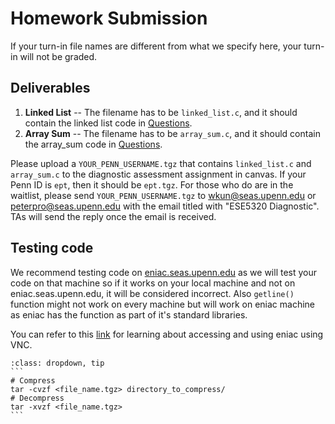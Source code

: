 # Homework Submission

If your turn-in file names are different from what we specify here,
your turn-in will not be graded.

<style type="text/css">
    ol { list-style-type: decimal; }
    ol ol { list-style-type: lower-alpha; }
    ol ol ol { list-style-type: lower-roman; }
</style>

## Deliverables
1. **Linked List** -- The filename has to be `linked_list.c`, 
and it should contain the linked list code in [Questions](questions).
2. **Array Sum** -- The filename has to be `array_sum.c`, 
and it should contain the array_sum code in [Questions](questions).

Please upload a `YOUR_PENN_USERNAME.tgz` that contains 
`linked_list.c` and `array_sum.c` to the diagnostic assessment assignment in canvas. 
If your Penn ID is `ept`, then it should be `ept.tgz`.
For those who do are in the waitlist, please send `YOUR_PENN_USERNAME.tgz` to
wkun@seas.upenn.edu or peterpro@seas.upenn.edu with the email titled with "ESE5320 Diagnostic". 
TAs will send the reply once the email is received.


## Testing code
We recommend testing code on [eniac.seas.upenn.edu](eniac.seas.upenn.edu) as we will test your code on that machine so if it works on your
local machine and not on eniac.seas.upenn.edu, it will be considered incorrect. Also `getline()` function might not work on every machine but will work on eniac machine as eniac has the function as part of it's standard libraries. 

You can refer to this [link](https://cets.seas.upenn.edu/answers/vnc.html) for learning about accessing and using eniac using VNC.
 

````{admonition} Quick linux commands for tar files
:class: dropdown, tip
```
# Compress
tar -cvzf <file_name.tgz> directory_to_compress/
# Decompress
tar -xvzf <file_name.tgz>
```
````
